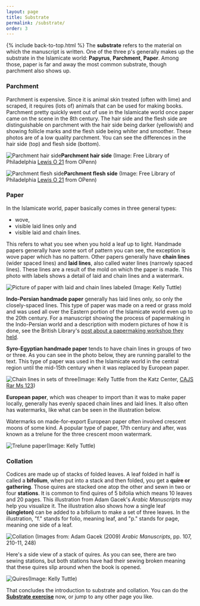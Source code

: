```yaml
---
layout: page
title: Substrate
permalink: /substrate/
order: 3
---
```

{% include back-to-top.html %}
The **substrate** refers to the material on which the manuscript is written. One of the three p's generally makes up the substrate in the Islamicate world: **Papyrus**, **Parchment**, **Paper**. Among those, paper is far and away the most common substrate, though parchment also shows up.

### Parchment
Parchment is expensive. Since it is animal skin treated (often with lime) and scraped, it requires (lots of) animals that can be used for making books. Parchment pretty quickly went out of use in the Islamicate world once paper came on the scene in the 8th century. The hair side and the flesh side are distinguishable on parchment with the hair side being darker (yellowish) and showing follicle marks and the flesh side being whiter and smoother. These photos are of a low quality parchment. You can see the differences in the hair side (top) and flesh side (bottom).

![Parchment hair side](http://openn.library.upenn.edu/Data/0023/lewis_o_021/data/web/6970_0008_web.jpg)**Parchment hair side** (Image: Free Library of Philadelphia [Lewis O 21](http://openn.library.upenn.edu/Data/0023/html/lewis_o_021.html) from OPenn)

![Parchment flesh side](http://openn.library.upenn.edu/Data/0023/lewis_o_021/data/web/6970_0009_web.jpg)**Parchment flesh side** (Image: Free Library of Philadelphia [Lewis O 21](http://openn.library.upenn.edu/Data/0023/html/lewis_o_021.html) from OPenn)

### Paper
In the Islamicate world, paper basically comes in three general types:
- wove,
- visible laid lines only and
- visible laid and chain lines.

This refers to what you see when you hold a leaf up to light. Handmade papers generally have some sort of pattern you can see, the exception is wove paper which has no pattern. Other papers generally have **chain lines** (wider spaced lines) and **laid lines**, also called water lines (narrowly spaced lines). These lines are a result of the mold on which the paper is made. This photo with labels shows a detail of laid and chain lines and a watermark.

![Picture of paper with laid and chain lines labeled](/islamicmss/assets/laid-and-chain-lines.jpg)
(Image: Kelly Tuttle)

**Indo-Persian handmade paper** generally has laid lines only, so only the closely-spaced lines. This type of paper was made on a reed or grass mold and was used all over the Eastern portion of the Islamicate world even up to the 20th century. For a manuscript showing the process of papermaking in the Indo-Persian world and a description with modern pictures of how it is done, see the British Library's [post about a papermaking workshop they held](https://britishlibrary.typepad.co.uk/collectioncare/2015/04/making-islamic-style-paper.html).

**Syro-Egyptian handmade paper** tends to have chain lines in groups of two or three. As you can see in the photo below, they are running parallel to the text. This type of paper was used in the Islamicate world in the central region until the mid-15th century when it was replaced by European paper.

![Chain lines in sets of three](/islamicmss/assets/chain-lines-in3.jpg)(Image: Kelly Tuttle from the Katz Center, [CAJS Rar Ms 123](http://openn.library.upenn.edu/Data/0002/html/kcajs_rar_ms123.html))

**European paper**, which was cheaper to import than it was to make paper locally, generally has evenly spaced chain lines and laid lines. It also often has watermarks, like what can be seen in the illustration below.

Watermarks on made-for-export European paper often involved crescent moons of some kind. A popular type of paper, 17th century and after, was known as a trelune for the three crescent moon watermark.

![Trelune paper](/islamicmss/assets/trelune.JPG)(Image: Kelly Tuttle)

### Collation

Codices are made up of stacks of folded leaves. A leaf folded in half is called a **bifolium**, when put into a stack and then folded, you get a **quire or gathering**. Those quires are stacked one atop the other and sewn in two or four **stations**. It is common to find quires of 5 bifolia which means 10 leaves and 20 pages. This illustration from Adam Gacek's *Arabic Manuscripts* may help you visualize it. The illustration also shows how a single leaf **(singleton)** can be added to a bifolium to make a set of three leaves. In the illustration, "f." stands for folio, meaning leaf, and "p." stands for page, meaning one side of a leaf.

![Collation](/islamicmss/assets/codices.jpg)
(Images from: Adam Gacek (2009) *Arabic Manuscripts*, pp. 107, 210-11, 248)

Here's a side view of a stack of quires. As you can see, there are two sewing stations, but both stations have had their sewing broken meaning that these quires slip around when the book is opened.

![Quires](/islamicmss/assets/quires.jpg)(Image: Kelly Tuttle)

That concludes the introduction to substrate and collation. You can do the [**Substrate exercise**](https://forms.gle/EFyS51SgMQTCQM9n8) now, or jump to any other page you like.
